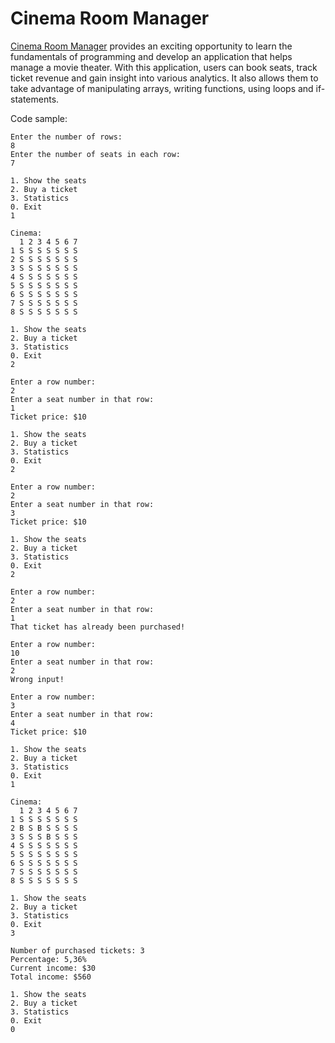 # Cinema Room Manager

[Cinema Room Manager](https://hyperskill.org/projects/133) provides an exciting opportunity to learn the fundamentals of programming and develop an application that helps manage a movie theater. With this application, users can book seats, track ticket revenue and gain insight into various analytics. It also allows them to take advantage of manipulating arrays, writing functions, using loops and if-statements.

Code sample:

```
Enter the number of rows:
8
Enter the number of seats in each row:
7

1. Show the seats
2. Buy a ticket  
3. Statistics    
0. Exit
1

Cinema:
  1 2 3 4 5 6 7 
1 S S S S S S S 
2 S S S S S S S 
3 S S S S S S S 
4 S S S S S S S 
5 S S S S S S S 
6 S S S S S S S 
7 S S S S S S S 
8 S S S S S S S  

1. Show the seats
2. Buy a ticket  
3. Statistics    
0. Exit
2

Enter a row number:
2
Enter a seat number in that row:
1
Ticket price: $10

1. Show the seats
2. Buy a ticket  
3. Statistics    
0. Exit
2

Enter a row number:
2
Enter a seat number in that row:
3
Ticket price: $10

1. Show the seats
2. Buy a ticket
3. Statistics
0. Exit
2

Enter a row number:
2
Enter a seat number in that row:
1
That ticket has already been purchased!

Enter a row number:
10
Enter a seat number in that row:
2
Wrong input!

Enter a row number:
3
Enter a seat number in that row:
4
Ticket price: $10

1. Show the seats
2. Buy a ticket
3. Statistics
0. Exit
1

Cinema:
  1 2 3 4 5 6 7
1 S S S S S S S
2 B S B S S S S
3 S S S B S S S
4 S S S S S S S
5 S S S S S S S
6 S S S S S S S
7 S S S S S S S
8 S S S S S S S 

1. Show the seats
2. Buy a ticket
3. Statistics
0. Exit
3

Number of purchased tickets: 3
Percentage: 5,36%
Current income: $30
Total income: $560

1. Show the seats
2. Buy a ticket
3. Statistics
0. Exit
0
```
